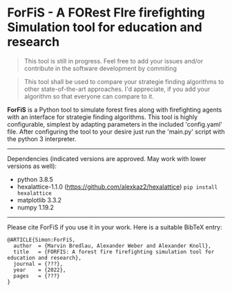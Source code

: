 # ForFiS - A FORest FIre firefighting Simulation tool for education and research

>This tool is still in progress. Feel free to add your issues and/or contribute in the software development by commiting

>This tool shall be used to compare your strategie finding algorithms to other state-of-the-art approaches. I'd appreciate, if you add your algorithm so that everyone can compare to it.

**ForFiS** is a Python tool to simulate forest fires along with firefighting agents with an interface for strategie finding algorithms. 
This tool is highly configurable, simplest by adapting parameters in the included 'config.yaml' file. After configuring the tool to your desire just run the 'main.py' script with the python 3 interpreter.

---
Dependencies (indicated versions are approved. May work with lower versions as well):
* python 3.8.5
* hexalattice-1.1.0 (https://github.com/alexkaz2/hexalattice)
`pip install hexalattice`
* matplotlib 3.3.2
* numpy 1.19.2

---
Please cite ForFiS if you use it in your work. Here is a suitable BibTeX entry:
```
@ARTICLE{Simon:ForFiS,
  author  = {Marvin Bredlau, Alexander Weber and Alexander Knoll},
  title   = {FORFIS: A forest fire firefighting simulation tool for education and research},
  journal = {???},
  year    = {2022},
  pages   = {???}
}
```
